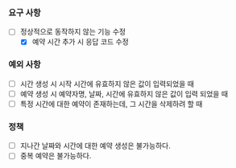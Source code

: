 ### 요구 사항
- [ ] 정상적으로 동작하지 않는 기능 수정
  - [x] 예약 시간 추가 시 응답 코드 수정

### 예외 사항
- [ ] 시간 생성 시 시작 시간에 유효하지 않은 값이 입력되었을 때
- [ ] 예약 생성 시 예약자명, 날짜, 시간에 유효하지 않은 값이 입력 되었을 때
- [ ] 특정 시간에 대한 예약이 존재하는데, 그 시간을 삭제하려 할 때

### 정책
- [ ] 지나간 날짜와 시간에 대한 예약 생성은 불가능하다.
- [ ] 중복 예약은 불가능하다.
